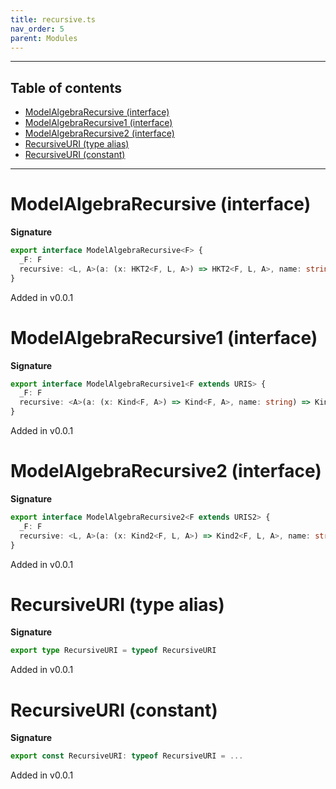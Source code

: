 ```yaml
---
title: recursive.ts
nav_order: 5
parent: Modules
---
```


---

<h2 class="text-delta">Table of contents</h2>

- [ModelAlgebraRecursive (interface)](#modelalgebrarecursive-interface)
- [ModelAlgebraRecursive1 (interface)](#modelalgebrarecursive1-interface)
- [ModelAlgebraRecursive2 (interface)](#modelalgebrarecursive2-interface)
- [RecursiveURI (type alias)](#recursiveuri-type-alias)
- [RecursiveURI (constant)](#recursiveuri-constant)

---

# ModelAlgebraRecursive (interface)

**Signature**

```ts
export interface ModelAlgebraRecursive<F> {
  _F: F
  recursive: <L, A>(a: (x: HKT2<F, L, A>) => HKT2<F, L, A>, name: string) => HKT2<F, L, A>
}
```

Added in v0.0.1

# ModelAlgebraRecursive1 (interface)

**Signature**

```ts
export interface ModelAlgebraRecursive1<F extends URIS> {
  _F: F
  recursive: <A>(a: (x: Kind<F, A>) => Kind<F, A>, name: string) => Kind<F, A>
}
```

Added in v0.0.1

# ModelAlgebraRecursive2 (interface)

**Signature**

```ts
export interface ModelAlgebraRecursive2<F extends URIS2> {
  _F: F
  recursive: <L, A>(a: (x: Kind2<F, L, A>) => Kind2<F, L, A>, name: string) => Kind2<F, L, A>
}
```

Added in v0.0.1

# RecursiveURI (type alias)

**Signature**

```ts
export type RecursiveURI = typeof RecursiveURI
```

Added in v0.0.1

# RecursiveURI (constant)

**Signature**

```ts
export const RecursiveURI: typeof RecursiveURI = ...
```

Added in v0.0.1
